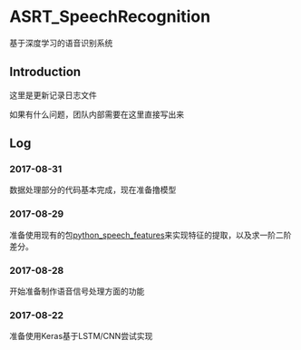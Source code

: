 # ASRT_SpeechRecognition
基于深度学习的语音识别系统

## Introduction

这里是更新记录日志文件

如果有什么问题，团队内部需要在这里直接写出来

## Log
### 2017-08-31
数据处理部分的代码基本完成，现在准备撸模型
### 2017-08-29
准备使用现有的包[python_speech_features](https://github.com/jameslyons/python_speech_features)来实现特征的提取，以及求一阶二阶差分。
### 2017-08-28
开始准备制作语音信号处理方面的功能
### 2017-08-22
准备使用Keras基于LSTM/CNN尝试实现
